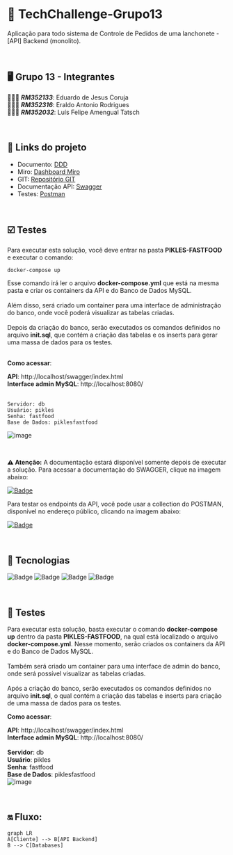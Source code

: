 # 🚀 TechChallenge-Grupo13
Aplicação para todo sistema de Controle de Pedidos de uma lanchonete - [API] Backend (monolito).

</br>

## 🖥️ Grupo 13 - Integrantes
🧑🏻‍💻 *<b>RM352133</b>*: Eduardo de Jesus Coruja </br>
🧑🏻‍💻 *<b>RM352316</b>*: Eraldo Antonio Rodrigues </br>
🧑🏻‍💻 *<b>RM352032</b>*: Luís Felipe Amengual Tatsch </br>

</br>

## 🔗 Links do projeto
- Documento: [DDD](https://1drv.ms/w/s!AntPAkrc0xN9q8kH5tUnZYZQgotMxQ?e=f4ur3f)
- Miro: [Dashboard Miro](https://miro.com/app/board/uXjVNftHwCM=/)
- GIT: [Repositório GIT](https://github.com/eraldoads/TechChallenge-Grupo13)
- Documentação API: [Swagger](http://localhost/swagger/index.html)
- Testes: [Postman](https://www.postman.com/martian-resonance-699333/workspace/grupo-13-tech-challenge-fase-i/collection/13215309-ff36e055-fccf-48db-9965-b76e4ace4e93?tab=overview)

</br>

## ☑️ Testes

Para executar esta solução, você deve entrar na pasta <b>PIKLES-FASTFOOD</b> e executar o comando:
```
docker-compose up
```
Esse comando irá ler o arquivo <b>docker-compose.yml</b> que está na mesma pasta e criar os containers da API e do Banco de Dados MySQL.
</br>
</br>
Além disso, será criado um container para uma interface de administração do banco, onde você poderá visualizar as tabelas criadas.
</br>
</br>
Depois da criação do banco, serão executados os comandos definidos no arquivo <b>init.sql</b>, que contém a criação das tabelas e os inserts para gerar uma massa de dados para os testes.

</br>
<b>Como acessar</b>:
</br>

<b>API</b>: http://localhost/swagger/index.html
</br>
<b>Interface admin MySQL</b>: http://localhost:8080/
</br>
</br>
```
Servidor: db
Usuário: pikles
Senha: fastfood
Base de Dados: piklesfastfood
```

![image](https://github.com/eraldoads/TechChallenge-Grupo13/assets/47857203/e7cb3296-c50c-413f-b055-723bb0dca25e)


</br>

<b>⚠️ Atenção:</b> A documentação estará disponível somente depois de executar a solução. Para acessar a documentação do SWAGGER, clique na imagem abaixo:

[![Badge](https://img.shields.io/static/v1?label=swagger&message=Documentação&color=darkgreen&style=for-the-badge&logo=swagger)](https://www.postman.com/martian-resonance-699333/workspace/grupo-13-tech-challenge-fase-i/collection/13215309-ff36e055-fccf-48db-9965-b76e4ace4e93?tab=overview)


Para testar os endpoints da API, você pode usar a collection do POSTMAN, disponível no endereço público, clicando na imagem abaixo:

[![Badge](https://img.shields.io/static/v1?label=postman&message=Collection&color=orange&style=for-the-badge&logo=postman)](https://www.postman.com/martian-resonance-699333/workspace/grupo-13-tech-challenge-fase-i/collection/13215309-ff36e055-fccf-48db-9965-b76e4ace4e93?tab=overview)

</br>

## 🔗 Tecnologias

![Badge](https://img.shields.io/static/v1?label=.NET&message=framework&color=blue&style=for-the-badge&logo=.NET)
![Badge](https://img.shields.io/static/v1?label=csharp&message=linguagem&color=blue&style=for-the-badge&logo=Csharp)
![Badge](https://img.shields.io/static/v1?label=mysql&message=banco-de-dados&color=blue&style=for-the-badge&logo=mysql)
![Badge](https://img.shields.io/static/v1?label=docker&message=Plataforma&color=blue&style=for-the-badge&logo=docker)


</br>

## 🔗 Testes

Para executar esta solução, basta executar o comando <b>docker-compose up</b> dentro da pasta <b>PIKLES-FASTFOOD</b>, na qual está localizado o arquivo <b>docker-compose.yml</b>. Nesse momento, serão criados os containers da API e do Banco de Dados MySQL.
</br>
</br>
Também será criado um container para uma interface de admin do banco, onde será possível visualizar as tabelas criadas.
</br>
</br>
Após a criação do banco, serão executados os comandos definidos no arquivo <b>init.sql</b>, o qual contém a criação das tabelas e inserts para criação de uma massa de dados para os testes.


<b>Como acessar</b>:
</br>

<b>API</b>: http://localhost/swagger/index.html
</br>
<b>Interface admin MySQL</b>: http://localhost:8080/
</br>
</br>
<b>Servidor</b>: db
</br>
<b>Usuário</b>: pikles
</br>
<b>Senha</b>: fastfood
</br>
<b>Base de Dados</b>: piklesfastfood
</br>
![image](https://github.com/eraldoads/TechChallenge-Grupo13/assets/47857203/e7cb3296-c50c-413f-b055-723bb0dca25e)



</br>

## 🔛 Fluxo:

```mermaid
graph LR
A[Cliente] --> B[API Backend]
B --> C[Databases]
```

